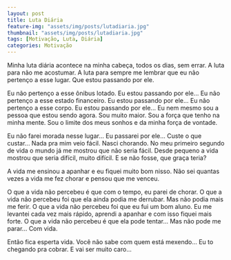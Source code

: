 ```yaml
---
layout: post
title: Luta Diária
feature-img: "assets/img/posts/lutadiaria.jpg"
thumbnail: "assets/img/posts/lutadiaria.jpg"
tags: [Motivação, Luta, Diária]
categories: Motivação
---
```


Minha luta diária acontece na minha cabeça, todos os dias, sem errar. A luta para não me acostumar. A luta para sempre me lembrar que eu não pertenço a esse lugar. Que estou passando por ele.

Eu não pertenço a esse ônibus lotado. 
Eu estou passando por ele...
Eu não pertenço a esse estado financeiro. 
Eu estou passando por ele...
Eu não pertenço a esse corpo. 
Eu estou passando por ele... Eu nem mesmo sou a pessoa que estou sendo agora. Sou muito maior. Sou a força que tenho na minha mente. Sou o limite dos meus sonhos e da minha força de vontade.

Eu não farei morada nesse lugar... Eu passarei por ele... Custe o que custar... Nada pra mim veio fácil. Nasci chorando. No meu primeiro segundo de vida o mundo já me mostrou que não seria fácil. Desde pequeno a vida mostrou que seria difícil, muito difícil. E se não fosse, que graça teria?

A vida me ensinou a apanhar e eu fiquei muito bom nisso. Não sei quantas vezes a vida me fez chorar e pensou que me venceu.

O que a vida não percebeu é que com o tempo, eu parei de chorar. O que a vida não percebeu foi que ela ainda podia me derrubar. Mas não podia mais me ferir. O que a vida não percebeu foi que eu fui um bom aluno. Eu me levantei cada vez mais rápido, aprendi a apanhar e com isso fiquei mais forte. O que a vida não percebeu é que ela pode tentar... Mas não pode me parar... Com vida.

Então fica esperta vida.
Você não sabe com quem está mexendo... Eu to chegando pra cobrar.
E vai ser muito caro...